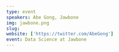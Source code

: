 ```yaml
---
type: event
speakers: Abe Gong, Jawbone
img: jawbone.png
slug: 
website: ['https://twitter.com/AbeGong']
event: Data Science at Jawbone
---
```

